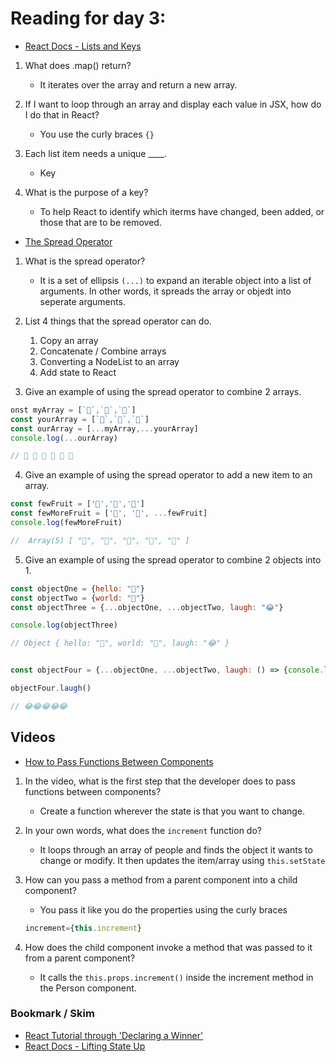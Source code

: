 # Reading for day 3:

- [React Docs - Lists and Keys](<https://reactjs.org/docs/lists-and-keys.html>)

1. What does .map() return?
    - It iterates over the array and return a new array.

2. If I want to loop through an array and display each value in JSX, how do I do that in React?
    - You use the curly braces `{}`

3. Each list item needs a unique ____.
    - Key

4. What is the purpose of a key?
    - To help React to identify which iterms have changed, been added, or those that are to be removed.

- [The Spread Operator](<https://medium.com/coding-at-dawn/how-to-use-the-spread-operator-in-javascript-b9e4a8b06fab>)

1. What is the spread operator?
    - It is a set of ellipsis `(...)` to expand an iterable object into a list of arguments. In other words, it spreads the array or objedt into seperate arguments.

2. List 4 things that the spread operator can do.
    1. Copy an array
    2. Concatenate / Combine arrays
    3. Converting a NodeList to an array
    4. Add state to React

3. Give an example of using the spread operator to combine 2 arrays.

```js
onst myArray = [`🤪`,`🐻`,`🎌`]
const yourArray = [`🙂`,`🤗`,`🤩`]
const ourArray = [...myArray,...yourArray]
console.log(...ourArray) 

// 🤪 🐻 🎌 🙂 🤗 🤩
```

4. Give an example of using the spread operator to add a new item to an array.

```js
const fewFruit = ['🍏','🍊','🍌']
const fewMoreFruit = ['🍉', '🍍', ...fewFruit]
console.log(fewMoreFruit) 

//  Array(5) [ "🍉", "🍍", "🍏", "🍊", "🍌" ]
```

5. Give an example of using the spread operator to combine 2 objects into 1.

```js
const objectOne = {hello: "🤪"}
const objectTwo = {world: "🐻"}
const objectThree = {...objectOne, ...objectTwo, laugh: "😂"}

console.log(objectThree) 

// Object { hello: "🤪", world: "🐻", laugh: "😂" }


const objectFour = {...objectOne, ...objectTwo, laugh: () => {console.log("😂".repeat(5))}}

objectFour.laugh() 

// 😂😂😂😂😂
```

## Videos

- [How to Pass Functions Between Components](<https://www.youtube.com/watch?v=c05OL7XbwXU>)

1. In the video, what is the first step that the developer does to pass functions between components?
    - Create a function wherever the state is that you want to change.

2. In your own words, what does the `increment` function do?
    - It loops through an array of people and finds the object it wants to change or modify. It then updates the item/array using `this.setState`

3. How can you pass a method from a parent component into a child component?
    - You pass it like you do the properties using the curly braces 
    
    ```js
    increment={this.increment}
    ```

4. How does the child component invoke a method that was passed to it from a parent component?
    - It calls the `this.props.increment()` inside the increment method in the Person component.


### Bookmark / Skim

- [React Tutorial through 'Declaring a Winner'](<https://reactjs.org/tutorial/tutorial.html>)
- [React Docs - Lifting State Up](<https://reactjs.org/docs/lifting-state-up.html>)